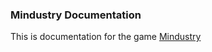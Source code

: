 ### Mindustry Documentation

This is documentation for the game [Mindustry](https://github.com/Anuken/Mindustry)
